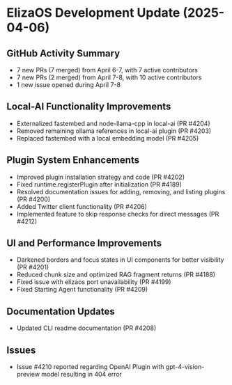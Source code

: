 # ElizaOS Development Update (2025-04-06)

## GitHub Activity Summary
- 7 new PRs (7 merged) from April 6-7, with 7 active contributors
- 7 new PRs (2 merged) from April 7-8, with 10 active contributors
- 1 new issue opened during April 7-8

## Local-AI Functionality Improvements
- Externalized fastembed and node-llama-cpp in local-ai (PR #4204)
- Removed remaining ollama references in local-ai plugin (PR #4203)
- Replaced fastembed with a local embedding model (PR #4205)

## Plugin System Enhancements
- Improved plugin installation strategy and code (PR #4202)
- Fixed runtime.registerPlugin after initialization (PR #4189)
- Resolved documentation issues for adding, removing, and listing plugins (PR #4200)
- Added Twitter client functionality (PR #4206)
- Implemented feature to skip response checks for direct messages (PR #4212)

## UI and Performance Improvements
- Darkened borders and focus states in UI components for better visibility (PR #4201)
- Reduced chunk size and optimized RAG fragment returns (PR #4188)
- Fixed issue with elizaos port unavailability (PR #4199)
- Fixed Starting Agent functionality (PR #4209)

## Documentation Updates
- Updated CLI readme documentation (PR #4208)

## Issues
- Issue #4210 reported regarding OpenAI Plugin with gpt-4-vision-preview model resulting in 404 error